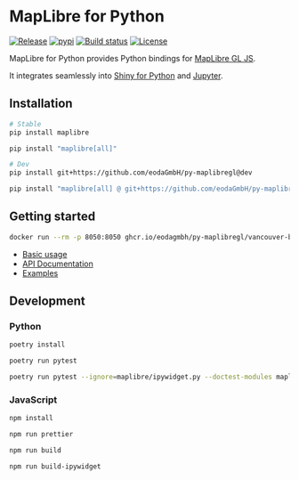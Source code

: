 # MapLibre for Python

[![Release](https://img.shields.io/github/v/release/eodaGmbH/py-maplibregl)](https://img.shields.io/github/v/release/eodaGmbH/py-maplibregl)
[![pypi](https://img.shields.io/pypi/v/maplibre.svg)](https://pypi.python.org/pypi/maplibre)
[![Build status](https://img.shields.io/github/actions/workflow/status/eodaGmbH/py-maplibregl/pytest.yml?branch=main)](https://img.shields.io/github/actions/workflow/status/eodaGmbH/py-maplibregl/pytest.yml?branch=main)
[![License](https://img.shields.io/github/license/eodaGmbH/py-maplibregl)](https://img.shields.io/github/license/eodaGmbH/py-maplibregl)

MapLibre for Python provides Python bindings for [MapLibre GL JS](https://github.com/maplibre/maplibre-gl-js).

It integrates seamlessly into [Shiny for Python](https://github.com/posit-dev/py-shiny) and [Jupyter](https://jupyter.org/).

## Installation

```bash
# Stable
pip install maplibre

pip install "maplibre[all]"

# Dev
pip install git+https://github.com/eodaGmbH/py-maplibregl@dev

pip install "maplibre[all] @ git+https://github.com/eodaGmbH/py-maplibregl@dev"
```

## Getting started

```bash
docker run --rm -p 8050:8050 ghcr.io/eodagmbh/py-maplibregl/vancouver-blocks:latest
```

* [Basic usage](https://eodagmbh.github.io/py-maplibregl/)
* [API Documentation](https://eodagmbh.github.io/py-maplibregl/api/map/)
* [Examples](https://eodagmbh.github.io/py-maplibregl/examples/every_person_in_manhattan/)

## Development

### Python

```bash
poetry install

poetry run pytest

poetry run pytest --ignore=maplibre/ipywidget.py --doctest-modules maplibre
```

### JavaScript

```bash
npm install

npm run prettier

npm run build

npm run build-ipywidget
```
